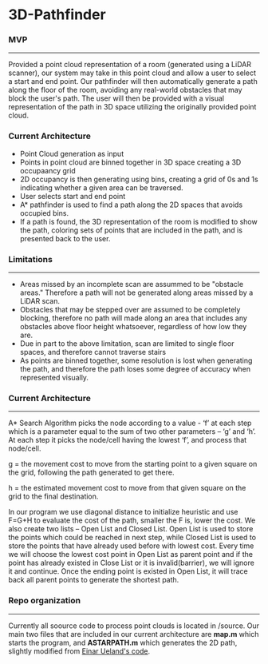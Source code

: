 # 3D-Pathfinder

### MVP
** **
Provided a point cloud representation of a room (generated using a LiDAR scanner), our system may take in this point cloud and allow a user to select a start and end point. Our pathfinder will then automatically generate a path along the floor of the room, avoiding any real-world obstacles that may block the user's path. The user will then be provided with a visual representation of the path in 3D space utilizing the originally provided point cloud.  

### Current Architecture
- Point Cloud generation as input
- Points in point cloud are binned together in 3D space creating a 3D occupaancy grid
- 2D occupancy is then generating using bins, creating a grid of 0s and 1s indicating whether a given area can be traversed.
- User selects start and end point
- A* pathfinder is used to find a path along the 2D spaces that avoids occupied bins.
- If a path is found, the 3D representation of the room is modified to show the path, coloring sets of points that are included in the path, and is presented back to the user.

### Limitations
** **
- Areas missed by an incomplete scan are assummed to be "obstacle areas." Therefore a path will not be generated along areas missed by a LiDAR scan. 
- Obstacles that may be stepped over are assumed to be completely blocking, therefore no path will made along an area that includes any obstacles above floor height whatsoever, regardless of how low they are. 
- Due in part to the above limitation, scan are limited to single floor spaces, and therefore cannot traverse stairs
- As points are binned together, some resolution is lost when generating the path, and therefore the path loses some degree of accuracy when represented visually.

### Current Architecture
** **
A* Search Algorithm picks the node according to a value - ‘f’ at each step which is a parameter equal to the sum of two other parameters – ‘g’ and ‘h’. At each step it picks the node/cell having the lowest ‘f’, and process that node/cell.

g = the movement cost to move from the starting point to a given square on the grid, following the path generated to get there. 

h = the estimated movement cost to move from that given square on the grid to the final destination. 

In our program we use diagonal distance to initialize heuristic and use F=G+H to evaluate the cost of the path, smaller the F is, lower the cost.
We also create two lists – Open List and Closed List. Open List is used to store the points which could be reached in next step, while Closed List is used to store the points that have already used before with lowest cost. Every time we will choose the lowest cost point in Open List as parent point and if the point has already existed in Close List or it is invalid(barrier), we will ignore it and continue. Once the ending point is existed in Open List, it will trace back all parent points to generate the shortest path.


### Repo organization
** **
Currently all soource code to process point clouds is located in /source. Our main two files that are included in our current architecture are **map.m** which starts the program, and **ASTARPATH.m** which generates the 2D path, slightly modified from [Einar Ueland's code](https://github.com/EinarUeland/Astar-Algorithm).

